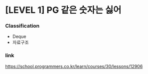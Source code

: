 # [LEVEL 1] PG 같은 숫자는 싫어

### Classification

- Deque
- 자료구조

### link

https://school.programmers.co.kr/learn/courses/30/lessons/12906
